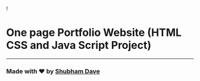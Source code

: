 !
# One page Portfolio Website (HTML CSS and Java Script Project)
---

### Made with ❤️ by [Shubham Dave](https://www.instagram.com/shubh.2227/)


  


